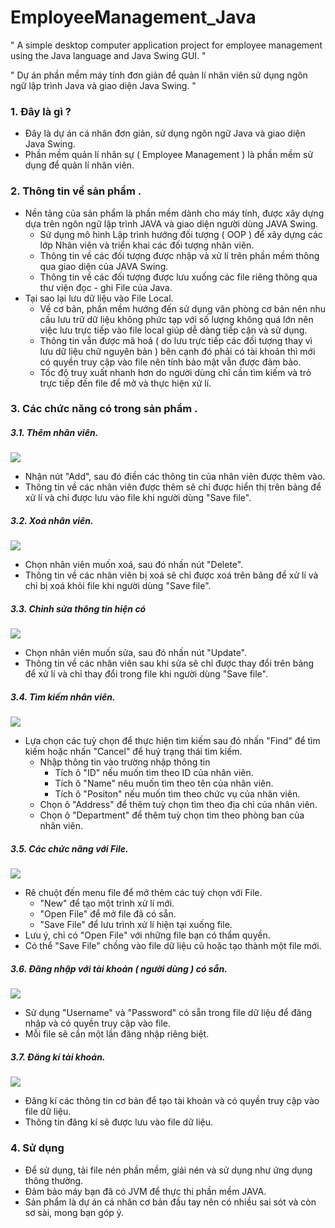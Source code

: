 # EmployeeManagement_Java

" A simple desktop computer application project for employee management using the Java language and Java Swing GUI. "

" Dự án phần mềm máy tính đơn giản để quản lí nhân viên sử dụng ngôn ngữ lập trình Java và giao diện Java Swing. " 

### 1. Đây là gì ?

- Đây là dự án cá nhân đơn giản, sử dụng ngôn ngữ Java và giao diện Java Swing.
- Phần mềm quản lí nhân sự ( Employee Management ) là phần mềm sử dụng để quản lí nhân viên.

### 2. Thông tin về sản phẩm .

- Nền tảng của sản phẩm là phần mềm dành cho máy tính, được xây dựng dựa trên ngôn ngữ lập trình JAVA và giao diện người dùng JAVA Swing.
    - Sử dụng mô hình Lập trình hướng đối tượng ( OOP ) để xây dựng các lớp Nhân viên và triển khai các đối tượng nhân viên.
    - Thông tin về các đối tượng được nhập và xử lí trên phần mềm thông qua giao diện của JAVA Swing.
    - Thông tin về các đối tượng được lưu xuống các file riêng thông qua thư viện đọc - ghi File của Java.
- Tại sao lại lưu dữ liệu vào File Local.
    - Về cơ bản, phần mềm hướng đến sử dụng văn phòng cơ bản nên nhu cầu lưu trữ dữ liệu không phức tạp với số lượng không quá lớn nên việc lưu trực tiếp vào file local giúp dễ dàng tiếp cận và sử dụng.
    - Thông tin vẫn được mã hoá ( do lưu trực tiếp các đối tượng thay vì lưu dữ liệu chữ nguyên bản ) bên cạnh đó phải có tài khoản thì mới có quyền truy cập vào file nên tính bảo mật vẫn được đảm bảo.
    - Tốc độ truy xuất nhanh hơn do người dùng chỉ cần tìm kiếm và trỏ trực tiếp đến file để mở và thực hiện xử lí.
  
### 3. Các chức năng có trong sản phẩm .

##### 3.1. Thêm nhân viên.

<img src="https://imgur.com/utpLcr0">

- Nhận nút "Add", sau đó điền các thông tin của nhân viên được thêm vào.
- Thông tin về các nhân viên được thêm sẽ chỉ được hiển thị trên bảng để xử lí và chỉ được lưu vào file khi người dùng "Save file".

##### 3.2. Xoá nhân viên.

<img src="https://imgur.com/RnMUHk8">

- Chọn nhân viên muốn xoá, sau đó nhấn nút "Delete".
- Thông tin về các nhân viên bị xoá sẽ chỉ được xoá trên bảng để xử lí và chỉ bị xoá khỏi file khi người dùng "Save file".

##### 3.3. Chỉnh sửa thông tin hiện có

<img src="https://imgur.com/FUfhWF7">

- Chọn nhân viên muốn sửa, sau đó nhấn nút "Update".
- Thông tin về các nhân viên sau khi sửa sẽ chỉ được thay đổi trên bảng để xử lí và chỉ thay đổi trong file khi người dùng "Save file".

##### 3.4. Tìm kiếm nhân viên.

<img src="https://imgur.com/61kHEqf">

- Lựa chọn các tuỳ chọn để thực hiện tìm kiếm sau đó nhấn "Find" để tìm kiếm hoặc nhấn "Cancel" để huỷ trạng thái tìm kiếm.
  - Nhập thông tin vào trường nhập thông tin
    - Tích ô "ID" nếu muốn tìm theo ID của nhân viên.
    - Tích ô "Name" nêu muốn tìm theo tên của nhân viên.
    - Tích ô "Positon" nếu muốn tìm theo chức vụ của nhân viên.
  - Chọn ô "Address" để thêm tuỳ chọn tìm theo địa chỉ của nhân viên.
  - Chọn ô "Department" để thêm tuỳ chọn tìm theo phòng ban của nhân viên.
  
##### 3.5. Các chức năng với File.

<img src="https://imgur.com/eMYB1Ge">

- Rê chuột đến menu file để mở thêm các tuỳ chọn với File.
  - "New" để tạo một trình xử lí mới.
  - "Open File" để mở file đã có sẵn.
  - "Save File" để lưu trình xử lí hiện tại xuống file.
- Lưu ý, chỉ có "Open File" với những file bạn có thẩm quyền.
- Có thể "Save File" chồng vào file dữ liệu cũ hoặc tạo thành một file mới.

##### 3.6. Đăng nhập với tài khoản ( người dùng ) có sẵn.

<img src="https://imgur.com/aEm6OzC">

- Sử dụng "Username" và "Password" có sẵn trong file dữ liệu để đăng nhập và có quyền truy cập vào file.
- Mỗi file sẽ cần một lần đăng nhập riêng biệt.

##### 3.7. Đăng kí tài khoản.

<img src="https://imgur.com/CnTtMn2">

- Đăng kí các thông tin cơ bản để tạo tài khoản và có quyền truy cập vào file dữ liệu.
- Thông tin đăng kí sẽ được lưu vào file dữ liệu.

### 4. Sử dụng

- Để sử dụng, tải file nén phần mềm, giải nén và sử dụng như ứng dụng thông thường.
- Đảm bảo máy bạn đã có JVM để thực thi phần mềm JAVA.
- Sản phẩm là dự án cá nhân cơ bản đầu tay nên có nhiều sai sót và còn sơ sài, mong bạn góp ý.
